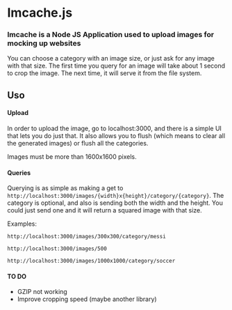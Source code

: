 # Imcache.js

### Imcache is a Node JS Application used to upload images for mocking up websites

You can choose a category with an image size, or just ask for any image with that size. The first time you query for an image will take about 1 second to crop the image. The next time, it will serve it from the file system.

## Uso

#### Upload

In order to upload the image, go to localhost:3000, and there is a simple UI that lets you do just that. It also allows you to flush (which means to clear all the generated images) or flush all the categories.

Images must be more than 1600x1600 pixels. 

#### Queries

Querying is as simple as making a get to `http://localhost:3000/images/{width}x{height}/category/{category}`. The category is optional, and also is sending both the width and the height. You could just send one and it will return a squared image with that size.

Examples: 

```
http://localhost:3000/images/300x300/category/messi

http://localhost:3000/images/500

http://localhost:3000/images/1000x1000/category/soccer
```

#### TO DO

- GZIP not working
- Improve cropping speed (maybe another library)
